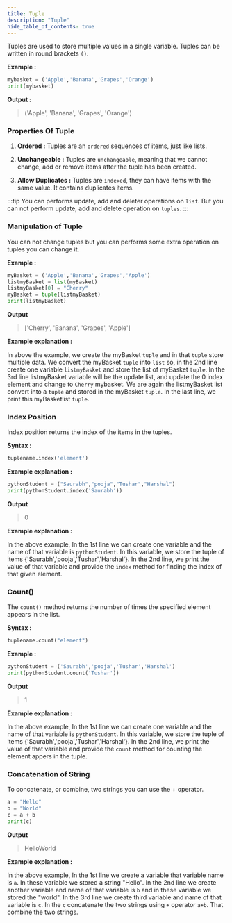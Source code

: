 ```yaml
---
title: Tuple
description: "Tuple"
hide_table_of_contents: true
---
```


Tuples are used to store multiple values in a single variable. Tuples can be written in round brackets `()`.

**Example :**

```py
mybasket = ('Apple','Banana','Grapes','Orange')
print(mybasket)
```

**Output :**

> ('Apple', 'Banana', 'Grapes', 'Orange')

### Properties Of Tuple

1. **Ordered :**
   Tuples are an `ordered` sequences of items, just like lists.

2. **Unchangeable :**
   Tuples are `unchangeable`, meaning that we cannot change, add or remove items after the tuple has been created.

3. **Allow Duplicates :**
   Tuples are `indexed`, they can have items with the same value. It contains duplicates items.

:::tip
You can performs update, add and deleter operations on `list`. But you can not perform update, add and delete operation on `tuples`.
:::

### Manipulation of Tuple

You can not change tuples but you can performs some extra operation on tuples you can change it.

**Example :**

```py
myBasket = ('Apple','Banana','Grapes','Apple')
listmyBasket = list(myBasket)
listmyBasket[0] = "Cherry"
myBasket = tuple(listmyBasket)
print(listmyBasket)
```

**Output**

> ['Cherry', 'Banana', 'Grapes', 'Apple']

**Example explanation :**

In above the example, we create the myBasket `tuple` and in that `tuple` store multiple data. We convert the myBasket `tuple` into `list` so, in the 2nd line create one variable `listmyBasket` and store the list of myBasket `tuple`. In the 3rd line listmyBasket variable will be the update list, and update the 0 index element and change to `Cherry` mybasket. We are again the listmyBasket list convert into a `tuple` and stored in the myBasket `tuple`. In the last line, we print this myBasketlist `tuple`.

### Index Position

Index position returns the index of the items in the tuples.

**Syntax :**

```py
tuplename.index('element')
```

**Example explanation :**

```py
pythonStudent = ("Saurabh","pooja","Tushar","Harshal")
print(pythonStudent.index('Saurabh'))
```

**Output**

> 0

**Example explanation :**

In the above example, In the 1st line we can create one variable and the name of that variable is `pythonStudent`. In this variable, we store the tuple of items {'Saurabh','pooja','Tushar','Harshal'}. In the 2nd line, we print the value of that variable and provide the `index` method for finding the index of that given element.

### Count()

The `count()` method returns the number of times the specified element appears in the list.

**Syntax :**

```py
tuplename.count("element")
```

**Example :**

```py
pythonStudent = ('Saurabh','pooja','Tushar','Harshal')
print(pythonStudent.count('Tushar'))
```

**Output**

> 1

**Example explanation :**

In the above example, In the 1st line we can create one variable and the name of that variable is `pythonStudent`. In this variable, we store the tuple of items {'Saurabh','pooja','Tushar','Harshal'}. In the 2nd line, we print the value of that variable and provide the `count` method for counting the element appers in the tuple.

### Concatenation of String

To concatenate, or combine, two strings you can use the + operator.

```py
a = "Hello"
b = "World"
c = a + b
print(c)
```

**Output**

> HelloWorld

**Example explanation :**

In the above example, In the 1st line we create a variable that variable name is `a`. In these variable we stored a string "Hello". In the 2nd line we create another variable and name of that variable is `b` and in these variable we stored the "world". In the 3rd line we create third variable and name of that variable is `c`. In the `c` concatenate the two strings using `+` operator `a+b`. That combine the two strings.
